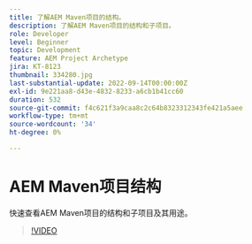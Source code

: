 ```yaml
---
title: 了解AEM Maven项目的结构。
description: 了解AEM Maven项目的结构和子项目。
role: Developer
level: Beginner
topic: Development
feature: AEM Project Archetype
jira: KT-8123
thumbnail: 334280.jpg
last-substantial-update: 2022-09-14T00:00:00Z
exl-id: 9e221aa8-d43e-4832-8233-a6cb1b41cc60
duration: 532
source-git-commit: f4c621f3a9caa8c2c64b8323312343fe421a5aee
workflow-type: tm+mt
source-wordcount: '34'
ht-degree: 0%

---
```


# AEM Maven项目结构

快速查看AEM Maven项目的结构和子项目及其用途。

>[!VIDEO](https://video.tv.adobe.com/v/3417163?quality=12&learn=on&captions=chi_hans)
